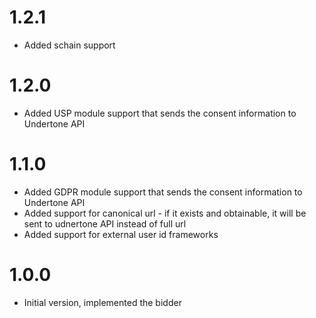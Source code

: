 # 1.2.1
- Added schain support

# 1.2.0
- Added USP module support that sends the consent information to Undertone API

# 1.1.0
- Added GDPR module support that sends the consent information to Undertone API
- Added support for canonical url - if it exists and obtainable, it will be sent to udnertone API instead of full url
- Added support for external user id frameworks

# 1.0.0
- Initial version, implemented the bidder
